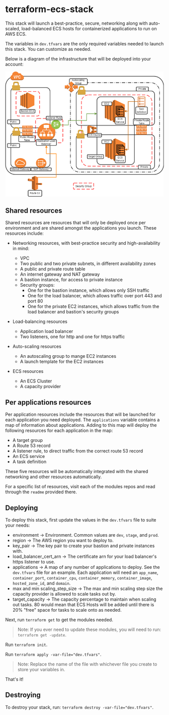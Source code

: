 # terraform-ecs-stack
This stack will launch a best-practice, secure, networking along with auto-scaled, load-balanced ECS hosts for containerized
applications to run on AWS ECS.

The variables in `dev.tfvars` are the only required variables needed to launch this stack. You can customize as needed.

Below is a diagram of the infrastructure that will be deployed into your account:

![ECS Stack](/terraform-ecs/ECS_Stack_Diagram.png)

## Shared resources
Shared resources are resources that will only be deployed once per environment and are shared amongst the applications you
launch. These resources include:

* Networking resources, with best-practice security and high-availability in mind:
    - VPC
    - Two public and two private subnets, in different availability zones
    - A public and private route table
    - An internet gateway and NAT gateway
    - A bastion instance, for access to private instance
    - Security groups:
        * One for the bastion instance, which allows only SSH traffic
        * One for the load balancer, which allows traffic over port 443 and port 80
        * One for the private EC2 instances, which allows traffic from the load balancer and bastion's security groups
    
* Load-balancing resources
    - Application load balancer
    - Two listeners, one for http and one for https traffic
    
* Auto-scaling resources
    - An autoscaling group to mange EC2 instances
    - A launch template for the EC2 instances
    
* ECS resources
    - An ECS Cluster
    - A capacity provider

## Per applications resources
Per application resources include the resources that will be launched for each application you need deployed. The
`applications` variable contains a map of information about applications. Adding to this map will deploy the following
resources for each application in the map:

* A target group
* A Route 53 record
* A listener rule, to direct traffic from the correct route 53 record
* An ECS service
* A task definition

These five resources will be automatically integrated with the shared networking and other resources automatically.

For a specific list of resources, visit each of the modules repos and read through the `readme` provided there.

## Deploying
To deploy this stack, first update the values in the `dev.tfvars` file to suite your needs:

* environment &rarr; Environment. Common values are `dev`, `stage`, and `prod`.
* region &rarr; The AWS region you want to deploy to.
* key_pair &rarr; The key pair to create your bastion and private instances with.
* load_balancer_cert_arn &rarr; The certificate arn for your load balancer's https listener to use.
* applications &rarr; A map of any number of applications to deploy. See the `dev.tfvars` file for an example. Each
  application will need an `app_name`, `container_port`, `container_cpu`, `container_memory`, `container_image`,
  `hosted_zone_id`, and `domain`.
* max and min scaling_step_size &rarr; The max and min scaling step size the capacity provider is allowed to scale tasks
out by.
* target_capacity &rarr; The capacity percentage to maintain when scaling out tasks. 80 would mean that ECS Hosts will be added
until there is 20% "free" space for tasks to scale onto as needed.

Next, run `terraform get` to get the modules needed.
> Note: If you ever need to update these modules, you will need to run: `terraform get -update`.

Run `terraform init`.

Run `terraform apply -var-file="dev.tfvars"`.
> Note: Replace the name of the file with whichever file you create to store your
variables in.

That's it!

## Destroying
To destroy your stack, run: `terraform destroy -var-file="dev.tfvars"`.